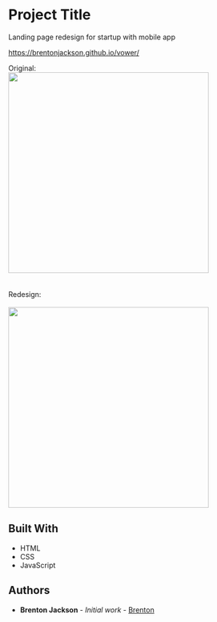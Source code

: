 # Project Title

Landing page redesign for startup with mobile app

https://brentonjackson.github.io/vower/

Original:
\
<img src="original.gif" width=400px>
\
\
\
Redesign:
<br>\
<img src="redesign.gif" width=400px><br>


## Built With

* HTML
* CSS
* JavaScript



## Authors

* **Brenton Jackson** - *Initial work* - [Brenton](https://github.com/brentonjackson)



